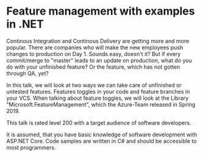 # Feature management with examples in .NET 

Continous Integration and Continous Delivery are getting more and more popular. There are companies who will make the new employees push
changes to production on Day 1. Sounds easy, doesn't it? But if every commit/merge to "master" leads to an update on production,
what do you do with your unfinished feature? Or the feature, which has not gotten through QA, yet? 

In this talk, we will look at two ways we can take care of unfinished or untested features. Features toggles in your code and feature branches in
your VCS. When talking about feature toggles, we will look at the Library "Microsoft.FeatureManagement", which the Azure-Team released in Spring 2019.

This talk is rated level 200 with a target audience of software developers.

It is assumed, that you have basic knowledge of software development with ASP.NET Core.
Code samples are written in C# and should be accessible to most programmers.
